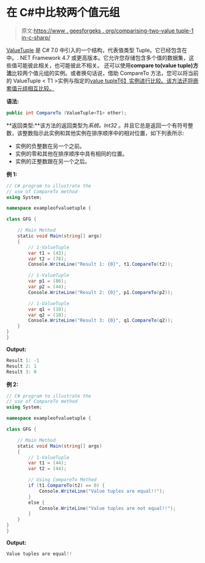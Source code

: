 # 在 C#中比较两个值元组

> 原文:[https://www . geesforgeks . org/comparising-two-value tuple-1 in-c-sharp/](https://www.geeksforgeeks.org/comparing-two-valuetuple-1-in-c-sharp/)

[ValueTuple](https://www.geeksforgeeks.org/valuetuple-in-c-sharp/) 是 C# 7.0 中引入的一个结构，代表值类型 Tuple。它已经包含在中。. NET Framework 4.7 或更高版本。它允许您存储包含多个值的数据集，这些值可能彼此相关，也可能彼此不相关。
还可以使用**compare to(value tuple<T1>)方法**比较两个值元组的实例。或者换句话说，借助 CompareTo 方法，您可以将当前的 ValueTuple < T1 >实例与指定的[value tuple<T1>T6】实例进行比较。该方法还将嵌套值元组相互比较。](https://www.geeksforgeeks.org/c-sharp-valuetuple-1-struct/)

**语法:**

```cs
public int CompareTo (ValueTuple<T1> other);
```

**返回类型:**该方法的返回类型为*系统。Int32* 。并且它总是返回一个有符号整数，该整数指示此实例和其他实例在排序顺序中的相对位置，如下列表所示:

*   实例的负整数在另一个之前。
*   实例的零和其他在排序顺序中具有相同的位置。
*   实例的正整数跟在另一个之后。

**例 1:**

```cs
// C# program to illustrate the
// use of CompareTo method
using System;

namespace exampleofvaluetuple {

class GFG {

    // Main Method
    static void Main(string[] args)
    {
        // 1-ValueTuple
        var t1 = (43);
        var t2 = (78);
        Console.WriteLine("Result 1: {0}", t1.CompareTo(t2));

        // 1-ValueTuple
        var p1 = (86);
        var p2 = (44);
        Console.WriteLine("Result 2: {0}", p1.CompareTo(p2));

        // 1-ValueTuple
        var q1 = (10);
        var q2 = (10);
        Console.WriteLine("Result 3: {0}", q1.CompareTo(q2));
    }
}
}
```

**Output:**

```cs
Result 1: -1
Result 2: 1
Result 3: 0

```

**例 2:**

```cs
// C# program to illustrate the
// use of CompareTo method
using System;

namespace exampleofvaluetuple {

class GFG {

    // Main Method
    static void Main(string[] args)
    {
        // 1-ValueTuple
        var t1 = (44);
        var t2 = (44);

        // Using CompareTo Method
        if (t1.CompareTo(t2) == 0) {
            Console.WriteLine("Value tuples are equal!!");
        }
        else {
            Console.WriteLine("Value tuples are not equal!!");
        }
    }
}
}
```

**Output:**

```cs
Value tuples are equal!!

```